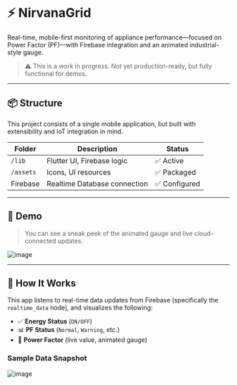 # ⚡ NirvanaGrid

Real-time, mobile-first monitoring of appliance performance—focused on Power Factor (PF)—with Firebase integration and an animated industrial-style gauge.

> ⚠️ This is a work in progress. Not yet production-ready, but fully functional for demos.

---

## 📦 Structure

This project consists of a single mobile application, but built with extensibility and IoT integration in mind.

| Folder       | Description                        | Status          |
|--------------|------------------------------------|-----------------|
| `/lib`       | Flutter UI, Firebase logic         | ✅ Active       |
| `/assets`    | Icons, UI resources                | ✅ Packaged     |
| Firebase     | Realtime Database connection       | ✅ Configured   |

---

## 🎥 Demo

> You can see a sneak peek of the animated gauge and live cloud-connected updates.

![image](https://github.com/user-attachments/assets/ff0554d2-b599-4187-b6ec-d7575d8d0efa)

---

## 📲 How It Works

This app listens to real-time data updates from Firebase (specifically the `realtime_data` node), and visualizes the following:

- ✅ **Energy Status** (`ON/OFF`)
- 📊 **PF Status** (`Normal`, `Warning`, etc.)
- 🎯 **Power Factor** (live value, animated gauge)

### Sample Data Snapshot
![image](https://github.com/user-attachments/assets/f2c8960c-6bef-4342-854d-9ebf74052d96)







